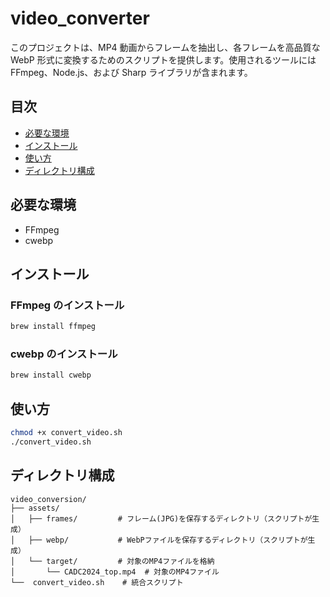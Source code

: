 # video_converter

このプロジェクトは、MP4 動画からフレームを抽出し、各フレームを高品質な WebP 形式に変換するためのスクリプトを提供します。使用されるツールには FFmpeg、Node.js、および Sharp ライブラリが含まれます。

## 目次

- [必要な環境](#必要な環境)
- [インストール](#インストール)
- [使い方](#使い方)
- [ディレクトリ構成](#ディレクトリ構成)

## 必要な環境

- FFmpeg
- cwebp

## インストール

### FFmpeg のインストール

```sh
brew install ffmpeg
```

### cwebp のインストール

```sh
brew install cwebp
```

## 使い方

```sh
chmod +x convert_video.sh
./convert_video.sh
```

## ディレクトリ構成

```
video_conversion/
├── assets/
│   ├── frames/         # フレーム(JPG)を保存するディレクトリ（スクリプトが生成）
│   ├── webp/           # WebPファイルを保存するディレクトリ（スクリプトが生成）
│   └── target/         # 対象のMP4ファイルを格納
│       └── CADC2024_top.mp4  # 対象のMP4ファイル
└──  convert_video.sh    # 統合スクリプト
```
